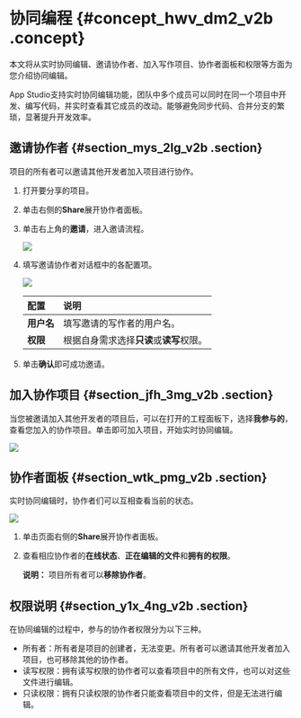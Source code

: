 # 协同编程 {#concept_hwv_dm2_v2b .concept}

本文将从实时协同编辑、邀请协作者、加入写作项目、协作者面板和权限等方面为您介绍协同编辑。

App Studio支持实时协同编辑功能，团队中多个成员可以同时在同一个项目中开发、编写代码，并实时查看其它成员的改动。能够避免同步代码、合并分支的繁琐，显著提升开发效率。  

## 邀请协作者 {#section_mys_2lg_v2b .section}

项目的所有者可以邀请其他开发者加入项目进行协作。

1.  打开要分享的项目。
2.  单击右侧的**Share**展开协作者面板。
3.  单击右上角的**邀请**，进入邀请流程。

    ![](http://static-aliyun-doc.oss-cn-hangzhou.aliyuncs.com/assets/img/17733/15609181349638_zh-CN.png)

4.  填写邀请协作者对话框中的各配置项。

    ![](http://static-aliyun-doc.oss-cn-hangzhou.aliyuncs.com/assets/img/17733/15609181349639_zh-CN.png)

    |配置|说明|
    |:-|:-|
    |**用户名**|填写邀请的写作者的用户名。|
    |**权限**|根据自身需求选择**只读**或**读写**权限。|

5.  单击**确认**即可成功邀请。

## 加入协作项目 {#section_jfh_3mg_v2b .section}

当您被邀请加入其他开发者的项目后，可以在打开的工程面板下，选择**我参与的**，查看您加入的协作项目。单击即可加入项目，开始实时协同编辑。

![](http://static-aliyun-doc.oss-cn-hangzhou.aliyuncs.com/assets/img/17733/15609181349641_zh-CN.png)

## 协作者面板 {#section_wtk_pmg_v2b .section}

实时协同编辑时，协作者们可以互相查看当前的状态。

![](http://static-aliyun-doc.oss-cn-hangzhou.aliyuncs.com/assets/img/17733/15609181349640_zh-CN.png)

1.  单击页面右侧的**Share**展开协作者面板。
2.  查看相应协作者的**在线状态**、**正在编辑的文件**和**拥有的权限**。

    **说明：** 项目所有者可以**移除协作者**。


## 权限说明 {#section_y1x_4ng_v2b .section}

在协同编辑的过程中，参与的协作者权限分为以下三种。

-   所有者：所有者是项目的创建者，无法变更。所有者可以邀请其他开发者加入项目，也可移除其他的协作者。
-   读写权限：拥有读写权限的协作者可以查看项目中的所有文件，也可以对这些文件进行编辑。
-   只读权限：拥有只读权限的协作者只能查看项目中的文件，但是无法进行编辑。

